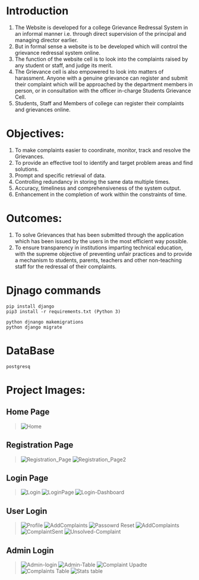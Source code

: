 

# Introduction
1. The Website is developed for a college Grievance Redressal System in an informal manner i.e. through direct supervision of the principal and managing director earlier. 
2.  But in formal sense a website is to be developed which will control the grievance redressal system online. 
3.	The function of the website cell is to look into the complaints raised by any student or staff, and judge its merit. 
4.	The Grievance cell is also empowered to look into matters of harassment. Anyone with a genuine grievance can register and submit their complaint which will be approached by the department members in person, or in consultation with the officer in-charge Students Grievance Cell. 
5.	Students, Staff and Members of college can register their complaints and grievances online.

# Objectives:
1.	To make complaints easier to coordinate, monitor, track and resolve the Grievances. 
2.	To provide an effective tool to identify and target problem areas and find solutions.
3.	Prompt and specific retrieval of data.
4.	Controlling redundancy in storing the same data multiple times.
5.	Accuracy, timeliness and comprehensiveness of the system output. 
6.	Enhancement in the completion of work within the constraints of time. 

# Outcomes:
1.	To solve Grievances that has been submitted through the application which has been issued by the users in the most efficient way possible.
2.	To ensure transparency in institutions imparting technical education, with the supreme objective of preventing unfair practices and to provide a mechanism to students, parents, teachers and other non-teaching staff for the redressal of their complaints.

# Djnago commands
```
pip install django
pip3 install -r requirements.txt (Python 3)

python djnango makemigrations
python django migrate

```
# DataBase

```
postgresq
```
# Project Images:
## Home Page
> ![Home](https://user-images.githubusercontent.com/42907076/99896208-5fec7700-2cb4-11eb-96e2-9fc0ef58f76a.png)

## Registration Page
> ![Registration_Page](https://user-images.githubusercontent.com/42907076/99896238-b35ec500-2cb4-11eb-856f-577c659af53c.png)
> ![Registration_Page2](https://user-images.githubusercontent.com/42907076/99896239-b5c11f00-2cb4-11eb-82bd-29569597d735.png)

## Login Page
> ![Login](https://user-images.githubusercontent.com/42907076/99896242-bce82d00-2cb4-11eb-9a63-96bc8aa6255a.png)
> ![LoginPage](https://user-images.githubusercontent.com/42907076/99896247-c07bb400-2cb4-11eb-9024-a15f9772f98b.png)
> ![Login-Dashboard](https://user-images.githubusercontent.com/42907076/99896252-ca9db280-2cb4-11eb-8962-629f1ebbffe1.png)

## User Login
> ![Profile](https://user-images.githubusercontent.com/42907076/99896257-d25d5700-2cb4-11eb-85f8-a8c5466e67d4.png)
> ![AddComplaints](https://user-images.githubusercontent.com/42907076/99896259-d7220b00-2cb4-11eb-97a0-28efea307cc3.png)
> ![Passowrd Reset](https://user-images.githubusercontent.com/42907076/99896262-da1cfb80-2cb4-11eb-8f61-6a286715e3fa.png)
> ![AddComplaints](https://user-images.githubusercontent.com/42907076/99896267-e903ae00-2cb4-11eb-8f2c-9b18eda6f612.png)
> ![ComplaintSent](https://user-images.githubusercontent.com/42907076/99896270-ebfe9e80-2cb4-11eb-969f-2abf2d0984e5.png)
> ![Unsolved-Complaint](https://user-images.githubusercontent.com/42907076/99896273-f325ac80-2cb4-11eb-86fa-4fefdb158e92.png)

## Admin Login
> ![Admin-login](https://user-images.githubusercontent.com/42907076/99896297-41d34680-2cb5-11eb-8d14-116c7a465d0c.png)
> ![Admin-Table](https://user-images.githubusercontent.com/42907076/99896298-44ce3700-2cb5-11eb-9881-ccf5563d1def.png)
> ![Complaint Upadte](https://user-images.githubusercontent.com/42907076/99896299-47309100-2cb5-11eb-8330-98a8cd06f436.png)
> ![Complaints Table](https://user-images.githubusercontent.com/42907076/99896301-4ef03580-2cb5-11eb-9196-833bcef98066.png)
> ![Stats table](https://user-images.githubusercontent.com/42907076/99896303-5283bc80-2cb5-11eb-9b09-78710408c7f8.png)
